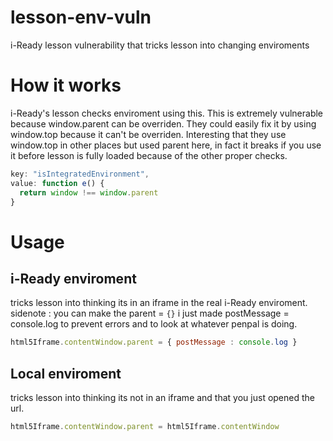 # lesson-env-vuln
i-Ready lesson vulnerability that tricks lesson into changing enviroments

# How it works
i-Ready's lesson checks enviroment using this. This is extremely vulnerable because window.parent can be overriden. They could easily fix it by using window.top because it can't be overriden.
Interesting that they use window.top in other places but used parent here, in fact it breaks if you use it before lesson is fully loaded because of the other proper checks.
```js
key: "isIntegratedEnvironment",
value: function e() {
  return window !== window.parent
}
```

# Usage

## i-Ready enviroment
tricks lesson into thinking its in an iframe in the real i-Ready enviroment. <br>
sidenote : you can make the parent = `{}` i just made postMessage = console.log to prevent errors and to look at whatever penpal is doing. <br>
```js
html5Iframe.contentWindow.parent = { postMessage : console.log }
```

## Local enviroment
tricks lesson into thinking its not in an iframe and that you just opened the url. <br>
```js
html5Iframe.contentWindow.parent = html5Iframe.contentWindow
```
